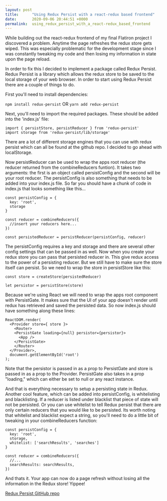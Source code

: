 ```yaml
---
layout: post
title:      "Using Redux Persist with a react-redux based frontend"
date:       2020-09-06 20:44:51 +0000
permalink:  using_redux_persist_with_a_react-redux_based_frontend
---
```



While building out the react-redux frontend of my final Flatiron project I discovered a problem. Anytime the page refreshes the redux store gets wiped. This was especially problematic for the development stage since I was constantly tweaking my code and then losing my information in state upon the page reload. 

In order to fix this I decided to implement a package called Redux Persist. Redux Persist is a library which allows the redux store to be saved to the local storage of your web browser. In order to start using Redux Persist there are a couple of things to do.

First you'll need to install dependencies:

`npm install redux-persist` OR `yarn add redux-persist`

Next, you'll need to import the required packages. These should be added into the 'index.js' file:

```
import { persistStore, persistReducer } from 'redux-persist'
import storage from 'redux-persist/lib/storage'
```

There are a lot of different storage engines that you can use with redux persist which can all be found at the github repo. I decided to go ahead with localStorage.

Now persistReducer can be used to wrap the apps root reducer (the reducer returned from the combineReducers funtion). It takes two arguments: the first is an object called persistConfig and the second will be your root reducer. The persistConfig is also something that needs to be added into your index.js file. So far you should have a chunk of code in index.js that looks something like this...

```
const persistConfig = {
  key: 'root',
  storage
}

const reducer = combineReducers({
  //insert your reducers here...
})

const persistedReducer = persistReducer(persistConfig, reducer)
```

The persistConfig requires a key and storage and there are several other config settings that can be passed in as well. Now when you create your redux store you can pass that persisted reducer in. This give redux access to the power of a persisting reducer. But we still have to make sure the store itself can persist. So we need to wrap the store in persistStore like this:

```
const store = createStore(persistedReducer)

let persistor = persistStore(store)
```

Because we're using React we will need to wrap the apps root component with PersistGate. It makes sure that the UI of your app doesn't render until redux has retrieved and saved the persisted data. So now index.js should have something along these lines:

```
ReactDOM.render(
  <Provider store={ store }>
    <Router>  
    <PersistGate loading={null} persistor={persistor}>
      <App />
    </PersistGate>
    </Router>
  </Provider>,
  document.getElementById('root')
);
```

Note that the persistor is passed in as a prop to PersistGate and store is passed in as a prop to the Provider. PersistGate also takes in a prop "loading," which can either be set to null or any react instance.

And that is everything necessary to setup a persisting state in Redux. Another cool feature, which can be added into persistConfig, is whitelisting and blacklisting. If a reducer is listed under blacklist that piece of state will not be persisted. Or you can use whitelist to tell Redux persist that there are only certain reducers that you would like to be persisted. Its worth noting that whitelist and blacklist expect a string, so you'll need to do a little bit of tweaking in your combineReducers function: 

```
const persistConfig = {
  key: 'root',
  storage,
  whitelist: ['searchResults', 'searches']
}

const reducer = combineReducers({
  //...
  searchResults: searchResults,
})
```

And thats it. Your app can now do a page refresh without losing all the information in the Redux store! Yippee!  

[Redux Persist GitHub repo](https://github.com/rt2zz/redux-persist)

